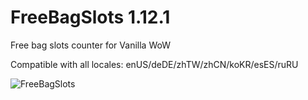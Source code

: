 # FreeBagSlots 1.12.1
Free bag slots counter for Vanilla WoW 

Compatible with all locales: enUS/deDE/zhTW/zhCN/koKR/esES/ruRU

![FreeBagSlots](https://user-images.githubusercontent.com/13628128/58876631-5e517c80-86d7-11e9-97c4-ff6ca33ad2f4.png)
